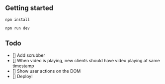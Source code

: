 ## Getting started
```
npm install

npm run dev
```

## Todo
- [] Add scrubber
- [] When video is playing, new clients should have video playing at same timestamp
- [] Show user actions on the DOM
- [] Deploy!
